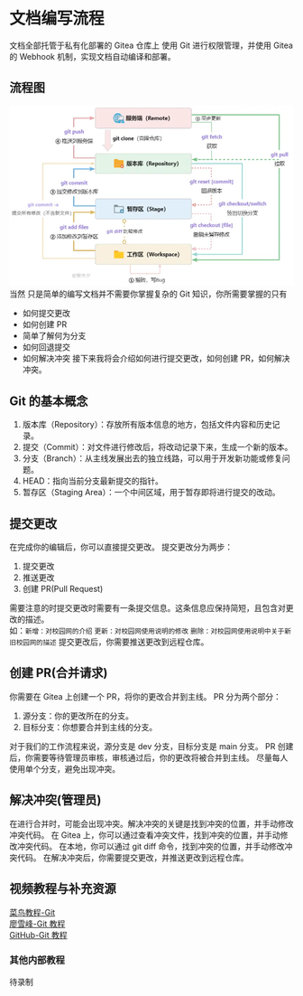 # 文档编写流程

文档全部托管于私有化部署的 Gitea 仓库上
使用 Git 进行权限管理，并使用 Gitea 的 Webhook 机制，实现文档自动编译和部署。

## 流程图

![Git流程](media/img/git-how-work.webp)
当然 只是简单的编写文档并不需要你掌握复杂的 Git 知识，你所需要掌握的只有

- 如何提交更改
- 如何创建 PR
- 简单了解何为分支
- 如何回退提交
- 如何解决冲突
  接下来我将会介绍如何进行提交更改，如何创建 PR，如何解决冲突。

## Git 的基本概念

1. 版本库（Repository）：存放所有版本信息的地方，包括文件内容和历史记录。
2. 提交（Commit）：对文件进行修改后，将改动记录下来，生成一个新的版本。
3. 分支（Branch）：从主线发展出去的独立线路，可以用于开发新功能或修复问题。
4. HEAD：指向当前分支最新提交的指针。
5. 暂存区（Staging Area）：一个中间区域，用于暂存即将进行提交的改动。

## 提交更改

在完成你的编辑后，你可以直接提交更改。
提交更改分为两步：

1. 提交更改
2. 推送更改
3. 创建 PR(Pull Request)

需要注意的时提交更改时需要有一条提交信息。这条信息应保持简短，且包含对更改的描述。  
如：`新增：对校园网的介绍` `更新：对校园网使用说明的修改` `删除：对校园网使用说明中关于新旧校园网的描述`
提交更改后，你需要推送更改到远程仓库。

## 创建 PR(合并请求)

你需要在 Gitea 上创建一个 PR，将你的更改合并到主线。
PR 分为两个部分：

1. 源分支：你的更改所在的分支。
2. 目标分支：你想要合并到主线的分支。

对于我们的工作流程来说，源分支是 dev 分支，目标分支是 main 分支。
PR 创建后，你需要等待管理员审核，审核通过后，你的更改将被合并到主线。
尽量每人使用单个分支，避免出现冲突。

## 解决冲突(管理员)

在进行合并时，可能会出现冲突。解决冲突的关键是找到冲突的位置，并手动修改冲突代码。
在 Gitea 上，你可以通过查看冲突文件，找到冲突的位置，并手动修改冲突代码。
在本地，你可以通过 git diff 命令，找到冲突的位置，并手动修改冲突代码。
在解决冲突后，你需要提交更改，并推送更改到远程仓库。

## 视频教程与补充资源

[菜鸟教程-Git](https://www.runoob.com/git/git-tutorial.html)  
[廖雪峰-Git 教程](https://liaoxuefeng.com/books/git/introduction/index.html)  
[GitHub-Git 教程](https://github.com/git-guides/git-init)

### 其他内部教程

待录制
